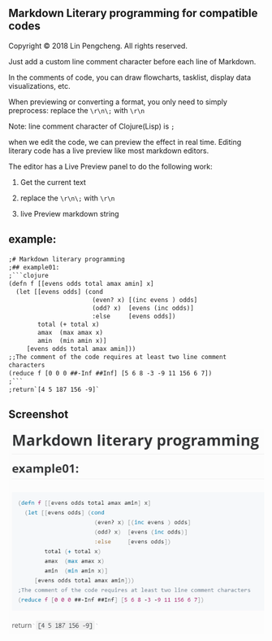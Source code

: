 ## Markdown Literary programming for compatible codes

Copyright © 2018 Lin Pengcheng. All rights reserved.

Just add a custom line comment character before each line of Markdown.

In the comments of code, you can draw flowcharts, tasklist, display data visualizations, etc.

When previewing or converting a format, you only need to simply preprocess: replace the `\r\n\;` with `\r\n`

Note: line comment character of Clojure(Lisp) is `;`


when we edit the code, we can preview the effect in real time. 
Editing literary code has a live preview like most markdown editors.

The editor has a Live Preview panel to do the following work:

1. Get the current text 

2. replace the `\r\n\;` with `\r\n`

3. live Preview markdown string

## example:

```
;# Markdown literary programming
;## example01:
;```clojure
(defn f [[evens odds total amax amin] x]
  (let [[evens odds] (cond 
                       (even? x) [(inc evens ) odds]
                       (odd? x)  [evens (inc odds)]
                       :else     [evens odds])
        total (+ total x)
        amax  (max amax x)
        amin  (min amin x)]   
     [evens odds total amax amin]))
;;The comment of the code requires at least two line comment characters
(reduce f [0 0 0 ##-Inf ##Inf] [5 6 8 -3 -9 11 156 6 7])
;```
;return`[4 5 187 156 -9]`

```

## Screenshot

![](./markdown_literary_programming.png)
